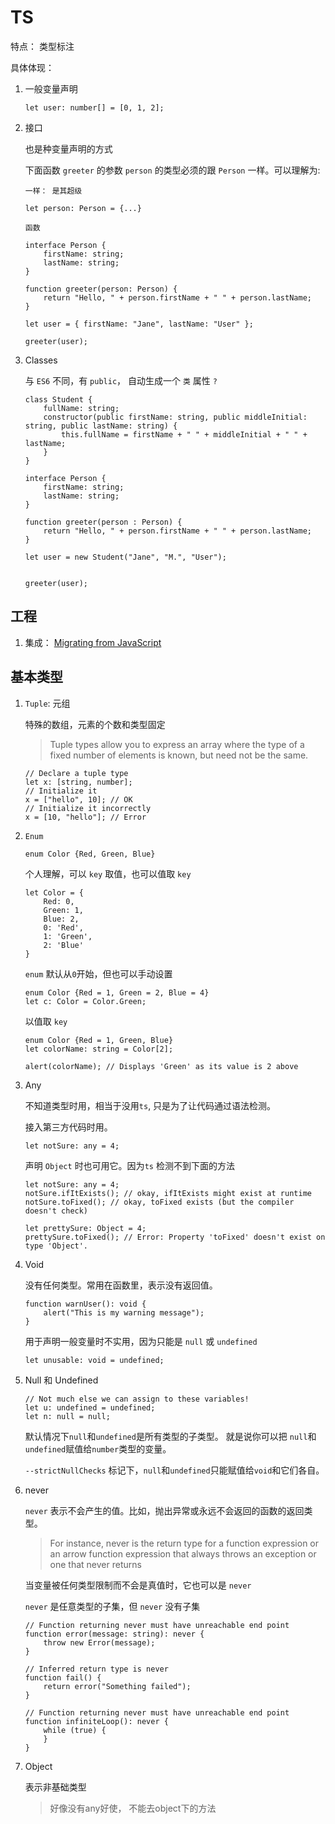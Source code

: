 # TS

特点： 类型标注

具体体现： 

1. 一般变量声明


    ```
    let user: number[] = [0, 1, 2];
    ```
    
2. 接口

    也是种变量声明的方式
    
    下面函数 `greeter` 的参数 `person` 的类型必须的跟 `Person` 一样。可以理解为:
    
    
    ```
    一样： 是其超级
    ```
    
    
    ```
    let person: Person = {...}
    ```
    
    `函数`
    
    ```
    interface Person {
        firstName: string;
        lastName: string;
    }
    
    function greeter(person: Person) {
        return "Hello, " + person.firstName + " " + person.lastName;
    }
    
    let user = { firstName: "Jane", lastName: "User" };
    
    greeter(user);
    ```


3. Classes
    
    与 `ES6` 不同，有 `public`， 自动生成一个 `类` 属性 `?`
    
    ```
    class Student {
        fullName: string;
        constructor(public firstName: string, public middleInitial: string, public lastName: string) {
            this.fullName = firstName + " " + middleInitial + " " + lastName;
        }
    }
    
    interface Person {
        firstName: string;
        lastName: string;
    }
    
    function greeter(person : Person) {
        return "Hello, " + person.firstName + " " + person.lastName;
    }
    
    let user = new Student("Jane", "M.", "User");
    
    
    greeter(user);
    ```


## 工程

1. 集成： [Migrating from JavaScript](http://www.typescriptlang.org/docs/handbook/migrating-from-javascript.html)

## 基本类型

1. `Tuple`: 元组
    
    特殊的数组，元素的个数和类型固定
    
    > Tuple types allow you to express an array where the type of a fixed number of elements is known, but need not be the same.
    
    
    ```
    // Declare a tuple type
    let x: [string, number];
    // Initialize it
    x = ["hello", 10]; // OK
    // Initialize it incorrectly
    x = [10, "hello"]; // Error
    ```
    
2. `Enum`

    
    ```
    enum Color {Red, Green, Blue}
    ```
    
    个人理解，可以 `key` 取值，也可以值取 `key`
    
    ```
    let Color = {
        Red: 0,
        Green: 1, 
        Blue: 2,
        0: 'Red',
        1: 'Green',
        2: 'Blue'
    }
    ```

    `enum` 默认从`0`开始，但也可以手动设置
    
    
    ```
    enum Color {Red = 1, Green = 2, Blue = 4}
    let c: Color = Color.Green;
    ```
    
    以值取 `key`
    
    ```
    enum Color {Red = 1, Green, Blue}
    let colorName: string = Color[2];
    
    alert(colorName); // Displays 'Green' as its value is 2 above
    
    ```
    
3. Any

    不知道类型时用，相当于没用`ts`, 只是为了让代码通过语法检测。
    
    接入第三方代码时用。
    
    
    ```
    let notSure: any = 4;
    ```
    
    声明 `Object` 时也可用它。因为`ts` 检测不到下面的方法
    
    
    ```
    let notSure: any = 4;
    notSure.ifItExists(); // okay, ifItExists might exist at runtime
    notSure.toFixed(); // okay, toFixed exists (but the compiler doesn't check)
    
    let prettySure: Object = 4;
    prettySure.toFixed(); // Error: Property 'toFixed' doesn't exist on type 'Object'.
    ```
    
4. Void

    没有任何类型。常用在函数里，表示没有返回值。
    
    ```
    function warnUser(): void {
        alert("This is my warning message");
    }
    ``` 
    
   用于声明一般变量时不实用，因为只能是 `null` 或 `undefined`
   
   
    ```
    let unusable: void = undefined;
   ```
   


5. Null 和 Undefined

    
    ```
    // Not much else we can assign to these variables!
    let u: undefined = undefined;
    let n: null = null;
    ```
    
      默认情况下`null`和`undefined`是所有类型的子类型。 就是说你可以把 `null`和`undefined`赋值给`number`类型的变量。
      
      `--strictNullChecks` 标记下，`null`和`undefined`只能赋值给`void`和它们各自。
  
6. never

    `never` 表示不会产生的值。比如，抛出异常或永远不会返回的函数的返回类型。
    
    > For instance, never is the return type for a function expression or an arrow function expression that always throws an exception or one that never returns
    
    当变量被任何类型限制而不会是真值时，它也可以是 `never`
    
    `never` 是任意类型的子集，但 `never` 没有子集
    
    
    
    ```
    // Function returning never must have unreachable end point
    function error(message: string): never {
        throw new Error(message);
    }
    
    // Inferred return type is never
    function fail() {
        return error("Something failed");
    }
    
    // Function returning never must have unreachable end point
    function infiniteLoop(): never {
        while (true) {
        }
    }
    
    ```

7. Object

    表示非基础类型
    
    > 好像没有any好使， 不能去object下的方法
    
    


